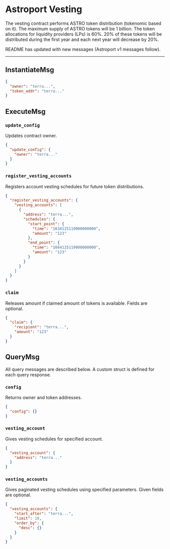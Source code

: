 # Astroport Vesting

The vesting contract performs ASTRO token distribution (tokenomic based on it). The maximum supply of ASTRO tokens will be 1 billion. The token allocations for liquidity providers (LPs) is 60%. 20% of these tokens will be distributed during the first year and each next year will decrease by 20%.

README has updated with new messages (Astroport v1 messages follow).

---

## InstantiateMsg

```json
{
  "owner": "terra...",
  "token_addr": "terra..."
}
```

## ExecuteMsg

### `update_config`

Updates contract owner.

```json
{
  "update_config": {
    "owner": "terra..."
  }
}
```

### `register_vesting_accounts`

Registers account vesting schedules for future token distributions.

```json
{
  "register_vesting_accounts": {
    "vesting_accounts": [
      {
        "address": "terra...",
        "schedules": {
          "start_point": {
            "time": "1634125119000000000",
            "amount": "123"
          },
          "end_point": {
            "time": "1664125119000000000",
            "amount": "123"
          }
        }
      }
    ]
  }
}
```

### `claim`

Releases amount if claimed amount of tokens is available. Fields are optional.

```json
{
  "claim": {
    "recipient": "terra...",
    "amount": "123"
  }
}
```

## QueryMsg

All query messages are described below. A custom struct is defined for each query response.

### `config`

Returns owner and token addresses.

```json
{
  "config": {}
}
```

### `vesting_account`

Gives vesting schedules for specified account.

```json
{
  "vesting_account": {
    "address": "terra..."
  }
}
```

### `vesting_accounts`

Gives paginated vesting schedules using specified parameters. Given fields are optional.

```json
{
  "vesting_accounts": {
    "start_after": "terra...",
    "limit": 10,
    "order_by": {
      "desc": {}
    }
  }
}
```